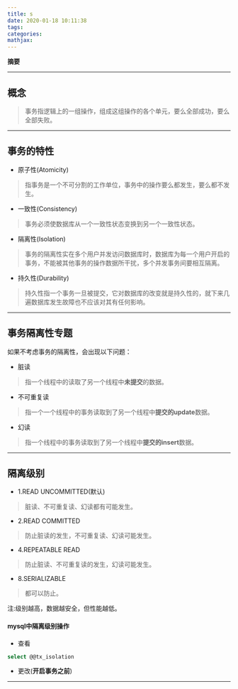 ```yaml
---
title: s
date: 2020-01-18 10:11:38
tags:
categories:
mathjax:
---
```

**摘要**
<!--more-->

---

## 概念

> 事务指逻辑上的一组操作，组成这组操作的各个单元，要么全部成功，要么全部失败。
---

## 事务的特性

- 原子性(Atomicity)
> 指事务是一个不可分割的工作单位，事务中的操作要么都发生，要么都不发生。

- 一致性(Consistency)
> 事务必须使数据库从一个一致性状态变换到另一个一致性状态。

- 隔离性(Isolation)
> 事务的隔离性实在多个用户并发访问数据库时，数据库为每一个用户开启的事务，不能被其他事务的操作数据所干扰，多个并发事务间要相互隔离。

- 持久性(Durability)
> 持久性指一个事务一旦被提交，它对数据库的改变就是持久性的，就下来几遍数据库发生故障也不应该对其有任何影响。
---

## 事务隔离性专题

如果不考虑事务的隔离性，会出现以下问题：

- 脏读
> 指一个线程中的读取了另一个线程中**未提交**的数据。

- 不可重复读
> 指一个一个线程中的事务读取到了另一个线程中**提交的update**数据。

- 幻读
> 指一个线程中的事务读取到了另一个线程中**提交的insert**数据。
---

## 隔离级别

- 1.READ UNCOMMITTED(默认)
> 脏读、不可重复读、幻读都有可能发生。

- 2.READ COMMITTED
> 防止脏读的发生，不可重复读、幻读可能发生。

- 4.REPEATABLE READ
> 防止脏读、不可重复读的发生，幻读可能发生。

- 8.SERIALIZABLE
> 都可以防止。

注:级别越高，数据越安全，但性能越低。

#### mysql中隔离级别操作

- 查看
```sql
select @@tx_isolation
```
- 更改(**开启事务之前**)

---